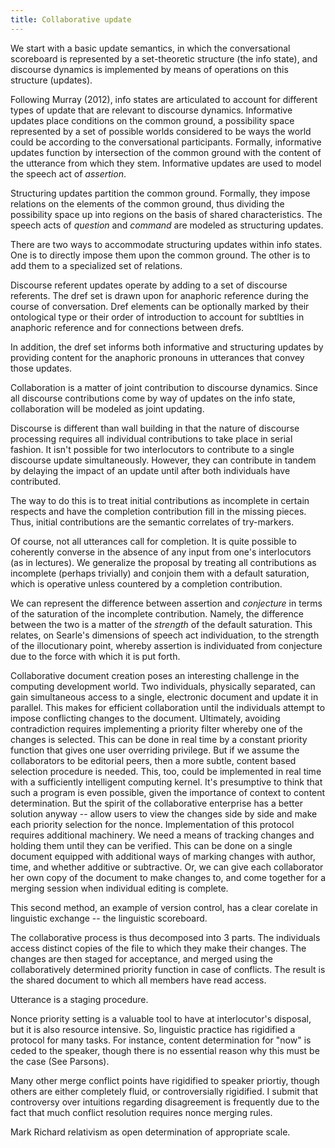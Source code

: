 ```yaml
---
title: Collaborative update
---
```


We start with a basic update semantics, in which the conversational scoreboard is represented by a set-theoretic structure (the info state), and discourse dynamics is implemented by means of operations on this structure (updates).

Following Murray (2012), info states are articulated to account for different types of update that are relevant to discourse dynamics. Informative updates place conditions on the common ground, a possibility space represented by a set of possible worlds considered to be ways the world could be according to the conversational participants. Formally, informative updates function by intersection of the common ground with the content of the utterance from which they stem. Informative updates are used to model the speech act of *assertion*.

Structuring updates partition the common ground. Formally, they impose relations on the elements of the common ground, thus dividing the possibility space up into regions on the basis of shared characteristics. The speech acts of *question* and *command* are modeled as structuring updates.

There are two ways to accommodate structuring updates within info states. One is to directly impose them upon the common ground. The other is to add them to a specialized set of relations.

Discourse referent updates operate by adding to a set of discourse referents. The dref set is drawn upon for anaphoric reference during the course of conversation. Dref elements can be optionally marked by their ontological type or their order of introduction to account for subtlties in anaphoric reference and for connections between drefs.

In addition, the dref set informs both informative and structuring updates by providing content for the anaphoric pronouns in utterances that convey those updates.

Collaboration is a matter of joint contribution to discourse dynamics. Since all discourse contributions come by way of updates on the info state, collaboration will be modeled as joint updating.

Discourse is different than wall building in that the nature of discourse processing requires all individual contributions to take place in serial fashion. It isn't possible for two interlocutors to contribute to a single discourse update simultaneously. However, they can contribute in tandem by delaying the impact of an update until after both individuals have contributed.

The way to do this is to treat initial contributions as incomplete in certain respects and have the completion contribution fill in the missing pieces. Thus, initial contributions are the semantic correlates of try-markers.

Of course, not all utterances call for completion. It is quite possible to coherently converse in the absence of any input from one's interlocutors (as in lectures). We generalize the proposal by treating all contributions as incomplete (perhaps trivially) and conjoin them with a default saturation, which is operative unless countered by a completion contribution.

We can represent the difference between assertion and *conjecture* in terms of the saturation of the incomplete contribution. Namely, the difference between the two is a matter of the *strength* of the default saturation. This relates, on Searle's dimensions of speech act individuation, to the strength of the illocutionary point, whereby assertion is individuated from conjecture due to the force with which it is put forth.

Collaborative document creation poses an interesting challenge in the computing development world. Two individuals, physically separated, can gain simultaneous access to a single, electronic document and update it in parallel. This makes for efficient collaboration until the individuals attempt to impose conflicting changes to the document. Ultimately, avoiding contradiction requires implementing a priority filter whereby one of the changes is selected. This can be done in real time by a constant priority function that gives one user overriding privilege. But if we assume the collaborators to be editorial peers, then a more subtle, content based selection procedure is needed. This, too, could be implemented in real time with a sufficiently intelligent computing kernel. It's presumptive to think that such a program is even possible, given the importance of context to content determination. But the spirit of the collaborative enterprise has a better solution anyway -- allow users to view the changes side by side and make each priority selection for the nonce. Implementation of this protocol requires additional machinery. We need a means of tracking changes and holding them until they can be verified. This can be done on a single document equipped with additional ways of marking changes with author, time, and whether additive or subtractive. Or, we can give each collaborator her own copy of the document to make changes to, and come together for a merging session when individual editing is complete.

This second method, an example of version control, has a clear corelate in linguistic exchange -- the linguistic scoreboard.

The collaborative process is thus decomposed into 3 parts. The individuals access distinct copies of the file to which they make their changes. The changes are then staged for acceptance, and merged using the collaboratively determined priority function in case of conflicts. The result is the shared document to which all members have read access.

Utterance is a staging procedure.

Nonce priority setting is a valuable tool to have at interlocutor's disposal, but it is also resource intensive. So, linguistic practice has rigidified a protocol for many tasks. For instance, content determination for "now" is ceded to the speaker, though there is no essential reason why this must be the case (See Parsons).

Many other merge conflict points have rigidified to speaker priortiy, though others are either completely fluid, or controversially rigidified. I submit that controversy over intuitions regarding disagreement is frequently due to the fact that much conflict resolution requires nonce merging rules.

Mark Richard relativism as open determination of appropriate scale.
